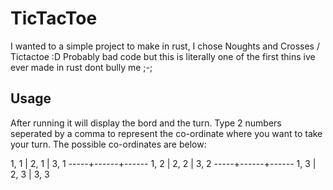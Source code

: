 # TicTacToe

I wanted to a simple project to make in rust, I chose Noughts and Crosses / Tictactoe :D
Probably bad code but this is literally one of the first thins ive ever made in rust dont bully me ;-;

## Usage

After running it will display the bord and the turn.
Type 2 numbers seperated by a comma to represent the co-ordinate where you want to take your turn.
The possible co-ordinates are below:

1, 1 | 2, 1 | 3, 1
-----+------+------
1, 2 | 2, 2 | 3, 2
-----+------+------
1, 3 | 2, 3 | 3, 3
